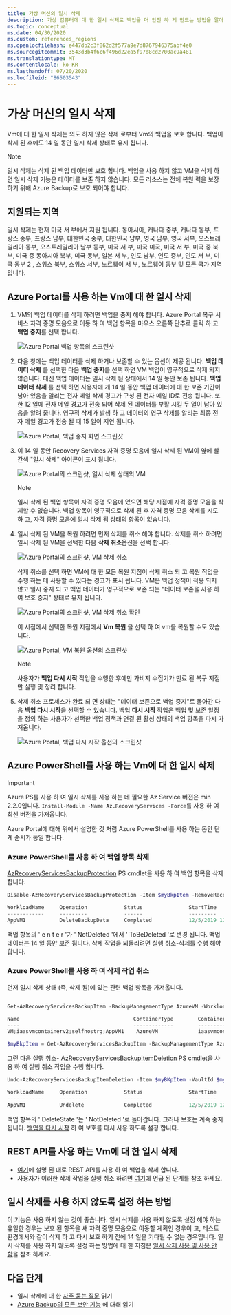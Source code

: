 ```yaml
---
title: 가상 머신의 일시 삭제
description: 가상 컴퓨터에 대 한 일시 삭제로 백업을 더 안전 하 게 만드는 방법을 알아봅니다.
ms.topic: conceptual
ms.date: 04/30/2020
ms.custom: references_regions
ms.openlocfilehash: e447db2c3f862d2f577a9e7d8767946375abf4e0
ms.sourcegitcommit: 3543d3b4f6c6f496d22ea5f97d8cd2700ac9a481
ms.translationtype: MT
ms.contentlocale: ko-KR
ms.lasthandoff: 07/20/2020
ms.locfileid: "86503543"
---
```

# <a name="soft-delete-for-virtual-machines"></a>가상 머신의 일시 삭제

Vm에 대 한 일시 삭제는 의도 하지 않은 삭제 로부터 Vm의 백업을 보호 합니다. 백업이 삭제 된 후에도 14 일 동안 일시 삭제 상태로 유지 됩니다.

> [!NOTE]
> 일시 삭제는 삭제 된 백업 데이터만 보호 합니다. 백업을 사용 하지 않고 VM을 삭제 하면 일시 삭제 기능은 데이터를 보존 하지 않습니다. 모든 리소스는 전체 복원 력을 보장 하기 위해 Azure Backup로 보호 되어야 합니다.
>

## <a name="supported-regions"></a>지원되는 지역

일시 삭제는 현재 미국 서 부에서 지원 됩니다. 동아시아, 캐나다 중부, 캐나다 동부, 프랑스 중부, 프랑스 남부, 대한민국 중부, 대한민국 남부, 영국 남부, 영국 서부, 오스트레일리아 동부, 오스트레일리아 남부 동부, 미국 서 부, 미국 미국, 미국 서 부, 미국 중 북부, 미국 중 동아시아 북부, 미국 동부, 일본 서 부, 인도 남부, 인도 중부, 인도 서 부, 미국 동부 2 , 스위스 북부, 스위스 서부, 노르웨이 서 부, 노르웨이 동부 및 모든 국가 지역입니다.

## <a name="soft-delete-for-vms-using-azure-portal"></a>Azure Portal를 사용 하는 Vm에 대 한 일시 삭제

1. VM의 백업 데이터를 삭제 하려면 백업을 중지 해야 합니다. Azure Portal 복구 서비스 자격 증명 모음으로 이동 하 여 백업 항목을 마우스 오른쪽 단추로 클릭 하 고 **백업 중지**를 선택 합니다.

   ![Azure Portal 백업 항목의 스크린샷](./media/backup-azure-security-feature-cloud/backup-stopped.png)

2. 다음 창에는 백업 데이터를 삭제 하거나 보존할 수 있는 옵션이 제공 됩니다. **백업 데이터 삭제** 를 선택한 다음 **백업 중지**를 선택 하면 VM 백업이 영구적으로 삭제 되지 않습니다. 대신 백업 데이터는 일시 삭제 된 상태에서 14 일 동안 보존 됩니다. **백업 데이터 삭제** 를 선택 하면 사용자에 게 14 일 동안 백업 데이터에 대 한 보존 기간이 남아 있음을 알리는 전자 메일 삭제 경고가 구성 된 전자 메일 ID로 전송 됩니다. 또한 12 일에 전자 메일 경고가 전송 되어 삭제 된 데이터를 부활 시킬 두 일이 남아 있음을 알려 줍니다. 영구적 삭제가 발생 하 고 데이터의 영구 삭제를 알리는 최종 전자 메일 경고가 전송 될 때 15 일이 지연 됩니다.

   ![Azure Portal, 백업 중지 화면 스크린샷](./media/backup-azure-security-feature-cloud/delete-backup-data.png)

3. 이 14 일 동안 Recovery Services 자격 증명 모음에 일시 삭제 된 VM이 옆에 빨간색 "일시 삭제" 아이콘이 표시 됩니다.

   ![Azure Portal의 스크린샷, 일시 삭제 상태의 VM](./media/backup-azure-security-feature-cloud/vm-soft-delete.png)

   > [!NOTE]
   > 일시 삭제 된 백업 항목이 자격 증명 모음에 있으면 해당 시점에 자격 증명 모음을 삭제할 수 없습니다. 백업 항목이 영구적으로 삭제 된 후 자격 증명 모음 삭제를 시도 하 고, 자격 증명 모음에 일시 삭제 됨 상태의 항목이 없습니다.

4. 일시 삭제 된 VM을 복원 하려면 먼저 삭제를 취소 해야 합니다. 삭제를 취소 하려면 일시 삭제 된 VM을 선택한 다음 **삭제 취소**옵션을 선택 합니다.

   ![Azure Portal의 스크린샷, VM 삭제 취소](./media/backup-azure-security-feature-cloud/choose-undelete.png)

   삭제 취소를 선택 하면 VM에 대 한 모든 복원 지점이 삭제 취소 되 고 복원 작업을 수행 하는 데 사용할 수 있다는 경고가 표시 됩니다. VM은 백업 정책이 적용 되지 않고 일시 중지 되 고 백업 데이터가 영구적으로 보존 되는 "데이터 보존을 사용 하 여 보호 중지" 상태로 유지 됩니다.

   ![Azure Portal의 스크린샷, VM 삭제 취소 확인](./media/backup-azure-security-feature-cloud/undelete-vm.png)

   이 시점에서 선택한 복원 지점에서 **Vm 복원** 을 선택 하 여 vm을 복원할 수도 있습니다.  

   ![Azure Portal, VM 복원 옵션의 스크린샷](./media/backup-azure-security-feature-cloud/restore-vm.png)

   > [!NOTE]
   > 사용자가 **백업 다시 시작** 작업을 수행한 후에만 가비지 수집기가 만료 된 복구 지점만 실행 및 정리 합니다.

5. 삭제 취소 프로세스가 완료 되 면 상태는 "데이터 보존으로 백업 중지"로 돌아간 다음 **백업 다시 시작**을 선택할 수 있습니다. 백업 **다시 시작** 작업은 백업 및 보존 일정을 정의 하는 사용자가 선택한 백업 정책과 연결 된 활성 상태의 백업 항목을 다시 가져옵니다.

   ![Azure Portal, 백업 다시 시작 옵션의 스크린샷](./media/backup-azure-security-feature-cloud/resume-backup.png)

## <a name="soft-delete-for-vms-using-azure-powershell"></a>Azure PowerShell를 사용 하는 Vm에 대 한 일시 삭제

> [!IMPORTANT]
> Azure PS를 사용 하 여 일시 삭제를 사용 하는 데 필요한 Az Service 버전은 min 2.2.0입니다. ```Install-Module -Name Az.RecoveryServices -Force```를 사용 하 여 최신 버전을 가져옵니다.

Azure Portal에 대해 위에서 설명한 것 처럼 Azure PowerShell를 사용 하는 동안 단계 순서가 동일 합니다.

### <a name="delete-the-backup-item-using-azure-powershell"></a>Azure PowerShell를 사용 하 여 백업 항목 삭제

[AzRecoveryServicesBackupProtection](/powershell/module/az.recoveryservices/disable-azrecoveryservicesbackupprotection) PS cmdlet을 사용 하 여 백업 항목을 삭제 합니다.

```powershell
Disable-AzRecoveryServicesBackupProtection -Item $myBkpItem -RemoveRecoveryPoints -VaultId $myVaultID -Force

WorkloadName     Operation            Status               StartTime                 EndTime                   JobID
------------     ---------            ------               ---------                 -------                   -----
AppVM1           DeleteBackupData     Completed            12/5/2019 12:44:15 PM     12/5/2019 12:44:50 PM     0488c3c2-accc-4a91-a1e0-fba09a67d2fb
```

백업 항목의 ' e n t e r '가 ' NotDeleted '에서 ' ToBeDeleted '로 변경 됩니다. 백업 데이터는 14 일 동안 보존 됩니다. 삭제 작업을 되돌리려면 실행 취소-삭제를 수행 해야 합니다.

### <a name="undoing-the-deletion-operation-using-azure-powershell"></a>Azure PowerShell를 사용 하 여 삭제 작업 취소

먼저 일시 삭제 상태 (즉, 삭제 됨)에 있는 관련 백업 항목을 가져옵니다.

```powershell

Get-AzRecoveryServicesBackupItem -BackupManagementType AzureVM -WorkloadType AzureVM -VaultId $myVaultID | Where-Object {$_.DeleteState -eq "ToBeDeleted"}

Name                                     ContainerType        ContainerUniqueName                      WorkloadType         ProtectionStatus     HealthStatus         DeleteState
----                                     -------------        -------------------                      ------------         ----------------     ------------         -----------
VM;iaasvmcontainerv2;selfhostrg;AppVM1    AzureVM             iaasvmcontainerv2;selfhostrg;AppVM1       AzureVM              Healthy              Passed               ToBeDeleted

$myBkpItem = Get-AzRecoveryServicesBackupItem -BackupManagementType AzureVM -WorkloadType AzureVM -VaultId $myVaultID -Name AppVM1
```

그런 다음 실행 취소- [AzRecoveryServicesBackupItemDeletion](/powershell/module/az.recoveryservices/undo-azrecoveryservicesbackupitemdeletion) PS cmdlet을 사용 하 여 실행 취소 작업을 수행 합니다.

```powershell
Undo-AzRecoveryServicesBackupItemDeletion -Item $myBKpItem -VaultId $myVaultID -Force

WorkloadName     Operation            Status               StartTime                 EndTime                   JobID
------------     ---------            ------               ---------                 -------                   -----
AppVM1           Undelete             Completed            12/5/2019 12:47:28 PM     12/5/2019 12:47:40 PM     65311982-3755-46b5-8e53-c82ea4f0d2a2
```

백업 항목의 ' DeleteState '는 ' NotDeleted '로 돌아갑니다. 그러나 보호는 계속 중지 됩니다. [백업을 다시 시작](./backup-azure-vms-automation.md#change-policy-for-backup-items) 하 여 보호를 다시 사용 하도록 설정 합니다.

## <a name="soft-delete-for-vms-using-rest-api"></a>REST API를 사용 하는 Vm에 대 한 일시 삭제

- [여기](backup-azure-arm-userestapi-backupazurevms.md#stop-protection-and-delete-data)에 설명 된 대로 REST API를 사용 하 여 백업을 삭제 합니다.
- 사용자가 이러한 삭제 작업을 실행 취소 하려면 [여기](backup-azure-arm-userestapi-backupazurevms.md#undo-the-stop-protection-and-delete-data)에 언급 된 단계를 참조 하세요.

## <a name="how-to-disable-soft-delete"></a>일시 삭제를 사용 하지 않도록 설정 하는 방법

이 기능은 사용 하지 않는 것이 좋습니다. 일시 삭제를 사용 하지 않도록 설정 해야 하는 유일한 경우는 보호 된 항목을 새 자격 증명 모음으로 이동할 계획인 경우이 고, 테스트 환경에서와 같이 삭제 하 고 다시 보호 하기 전에 14 일을 기다릴 수 없는 경우입니다. 일시 삭제를 사용 하지 않도록 설정 하는 방법에 대 한 지침은 [일시 삭제 사용 및 사용 안 함](backup-azure-security-feature-cloud.md#enabling-and-disabling-soft-delete)을 참조 하세요.

## <a name="next-steps"></a>다음 단계

- 일시 삭제에 대 한 [자주 묻는 질문](backup-azure-security-feature-cloud.md#frequently-asked-questions) 읽기
- [Azure Backup의 모든 보안 기능](security-overview.md) 에 대해 읽기
